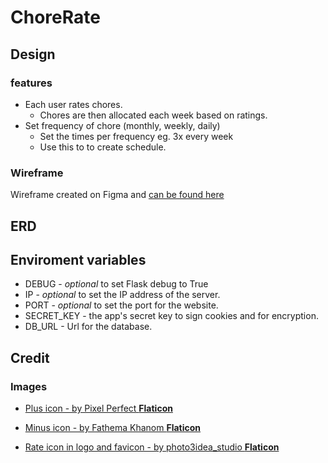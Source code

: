 # ChoreRate

## Design

### features

* Each user rates chores.
  * Chores are then allocated each week based on ratings.
* Set frequency of chore (monthly, weekly, daily)
  * Set the times per frequency eg. 3x every week
  * Use this to to create schedule.

### Wireframe

Wireframe created on Figma and [can be found here](https://www.figma.com/design/v2nJYg67szWzNOtYYGt84v/ChoreTool?node-id=1-2&t=HkiOzXU8oSLrsBJ6-1)


## ERD

## Enviroment variables

* DEBUG - _optional_ to set Flask debug to True
* IP - _optional_ to set the IP address of the server.
* PORT - _optional_ to set the port for the website.
* SECRET_KEY - the app's secret key to sign cookies and for encryption.
* DB_URL - Url for the database.

## Credit

### Images

* [Plus icon - by Pixel Perfect **Flaticon**](https://www.flaticon.com/free-icon/plus_1828819?term=plus&page=1&position=13&origin=search&related_id=1828819)

* [Minus icon - by Fathema Khanom **Flaticon**](https://www.flaticon.com/free-icon/minus_10263924?term=minus&page=1&position=14&origin=search&related_id=10263924)

* [Rate icon in logo and favicon - by photo3idea_studio **Flaticon**](https://www.flaticon.com/free-icon/rate_3163742?term=rate&page=1&position=1&origin=tag&related_id=3163742)
